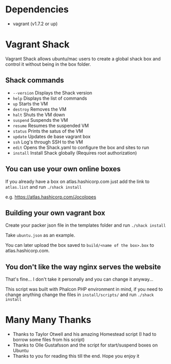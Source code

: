 # Dependencies

- vagrant (v1.7.2 or up)

# Vagrant Shack
Vagrant Shack allows ubuntu/mac users to create a global shack box and control it without being in the box folder.

## Shack commands

- `--version`		Displays the Shack version
- `help` 			Displays the list of commands
- `up`				Starts the VM
- `destroy`			Removes the VM
- `halt`			Shuts the VM down
- `suspend`			Suspends the VM
- `resume`			Resumes the suspended VM
- `status`			Prints the satus of the VM
- `update`			Updates de base vagrant box
- `ssh`				Log's through SSH to the VM
- `edit`			Opens the Shack.yaml to configure the box and sites to run
- `install`			Install Shack globally (Requires root authorization)


## You can use your own online boxes

If you already have a box on atlas.hashicorp.com just add the link to `atlas.list` and run `./shack install`

e.g. https://atlas.hashicorp.com/Jocolopes


## Building your own vagrant box

Create your packer json file in the templates folder and run `./shack install`

Take `ubuntu.json` as an example.

You can later upload the box saved to `build/<name of the box>.box` to atlas.hashicorp.com. 


## You don't like the way nginx serves the website

That's fine... I don't take it personally and you can change it anyway...

This script was built with Phalcon PHP environment in mind, if you need to change anything change the files in `install/scripts/` and run `./shack install`


# Many Many Thanks

- Thanks to Taylor Otwell and his amazing Homestead script (I had to borrow some files from his script)
- Thanks to Olle Gustafsson and the script for start/suspend boxes on Ubuntu
- Thanks to you for reading this till the end. Hope you enjoy it